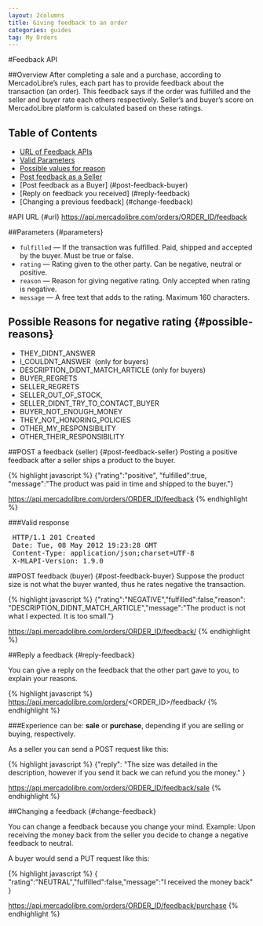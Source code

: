 ```yaml
---
layout: 2columns
title: Giving feedback to an order
categories: guides
tag: My Orders
---
```


#Feedback API

##Overview
After completing a sale and a purchase, according to MercadoLibre’s rules, each part has to provide feedback about the transaction (an order).
This feedback says if the order was fulfilled and the seller and buyer rate each others respectively.
Seller’s and buyer’s score on MercadoLibre platform is calculated based on these ratings.

## Table of Contents
- [URL of Feedback APIs](#url)
- [Valid Parameters](#parameters)
- [Possible values for reason](#possible-reasons)
- [Post feedback as a Seller](#post-feedback-seller)
- [Post feedback as a Buyer] (#post-feedback-buyer)
- [Reply on feedback you received] (#reply-feedback)
- [Changing a previous feedback] (#change-feedback)

#API URL {#url}
https://api.mercadolibre.com/orders/ORDER_ID/feedback

##Parameters {#parameters}
- `fulfilled` — If the transaction was fulfilled. Paid, shipped and accepted by the buyer. Must be true or false.
- `rating` —  Rating given to the other party. Can be negative, neutral or positive.
- `reason` — Reason for giving negative rating. Only accepted when rating is negative. 
- `message` — A free text that adds to the rating. Maximum 160 characters.

## Possible Reasons for negative rating {#possible-reasons}
* THEY_DIDNT_ANSWER
* I_COULDNT_ANSWER  (only for buyers)
* DESCRIPTION_DIDNT_MATCH_ARTICLE (only for buyers)
* BUYER_REGRETS
* SELLER_REGRETS
* SELLER_OUT_OF_STOCK,
* SELLER_DIDNT_TRY_TO_CONTACT_BUYER
* BUYER_NOT_ENOUGH_MONEY
* THEY_NOT_HONORING_POLICIES
* OTHER_MY_RESPONSIBILITY
* OTHER_THEIR_RESPONSIBILITY



##POST a feedback (seller) {#post-feedback-seller}
Posting a positive feedback after a seller ships a product to the buyer.

{% highlight javascript %}
{"rating":"positive",  "fulfilled":true, "message":"The product was paid in time and shipped to the buyer."}

https://api.mercadolibre.com/orders/ORDER_ID/feedback
{% endhighlight %}


###Valid response

<pre class="terminal">
 HTTP/1.1 201 Created
 Date: Tue, 08 May 2012 19:23:28 GMT
 Content-Type: application/json;charset=UTF-8
 X-MLAPI-Version: 1.9.0
</pre>



##POST feedback (buyer) {#post-feedback-buyer}
Suppose the product size is not what the buyer wanted, thus he rates negative the transaction.

{% highlight javascript %}
{"rating":"NEGATIVE","fulfilled":false,"reason": "DESCRIPTION_DIDNT_MATCH_ARTICLE","message":"The product is not what I expected. It is too small."}

https://api.mercadolibre.com/orders/ORDER_ID/feedback/
{% endhighlight %}



##Reply a feedback {#reply-feedback}

You can give a reply on the feedback that the other part gave to you, to explain your reasons.

{% highlight javascript %}
https://api.mercadolibre.com/orders/<ORDER_ID>/feedback/<EXPERIENCE>
{% endhighlight %}

###Experience can be: **sale** or **purchase**, depending if you are selling or buying, respectively.

As a seller you can send a POST request like this:

{% highlight javascript %}
{"reply": "The size was detailed in the description, however if you send it back we can refund you the money." }

https://api.mercadolibre.com/orders/ORDER_ID/feedback/sale
{% endhighlight %}



##Changing a feedback {#change-feedback}

You can change a feedback because you change your mind.
Example: Upon receiving the money back from the seller you decide to change a negative feedback to neutral.

A buyer would send a PUT request like this:

{% highlight javascript %}
{
"rating":"NEUTRAL","fulfilled":false,"message":"I received the money back"
}

https://api.mercadolibre.com/orders/ORDER_ID/feedback/purchase
{% endhighlight %}


